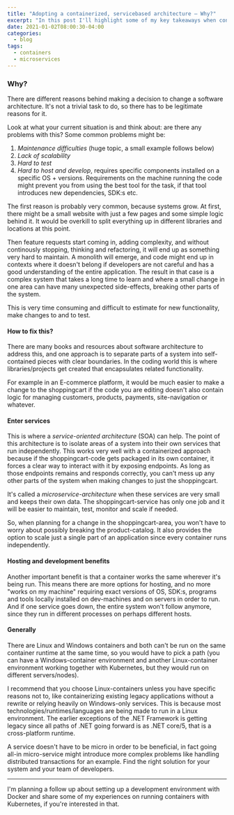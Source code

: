 ```yaml
---
title: "Adopting a containerized, servicebased architecture – Why?"
excerpt: "In this post I'll highlight some of my key takeaways when considering to adopt a containerized architecture."
date: 2021-01-02T08:00:30-04:00
categories:
  - blog
tags:
  - containers
  - microservices
---
```


###  Why?

There are different reasons behind making a decision to change a software architecture. It's not a trivial task to do, so there has to be legitimate reasons for it.

Look at what your current situation is and think about: are there any problems with this? Some common problems might be:

1. _Maintenance difficulties_ (huge topic, a small example follows below)
2. _Lack of scalability_
3. _Hard to test_
4. _Hard to host and develop_, requires specific components installed on a specific OS + versions. Requirements on the machine running the code might prevent you from using the best tool for the task, if that tool introduces new dependencies, SDK:s etc.

The first reason is probably very common, because systems grow. At first, there might be a small website with just a few pages and some simple logic behind it. It would be overkill to split everything up in different libraries and locations at this point.

Then feature requests start coming in, adding complexity, and without continously stopping, thinking and refactoring, it will end up as something very hard to maintain. A monolith will emerge, and code might end up in contexts where it doesn't belong if developers are not careful and has a good understanding of the entire application. The result in that case is a complex system that takes a long time to learn and where a small change in one area can have many unexpected side-effects, breaking other parts of the system.

This is very time consuming and difficult to estimate for new functionality, make changes to and to test.

#### How to fix this?
There are many books and resources about software architecture to address this, and one approach is to separate parts of a system into self-contained pieces with clear boundaries. In the coding world this is where libraries/projects get created that encapsulates related functionality.

For example in an E-commerce platform, it would be much easier to make a change to the shoppingcart if the code you are editing doesn't also contain logic for managing customers, products, payments, site-navigation or whatever.

#### Enter services
This is where a _service-oriented architecture_ (SOA) can help. The point of this architecture is to isolate areas of a system into their own services that run independently. This works very well with a containerized approach because if the shoppingcart-code gets packaged in its own container, it forces a clear way to interact with it by exposing endpoints. As long as those endpoints remains and responds correctly, you can't mess up any other parts of the system when making changes to just the shoppingcart.

It's called a _microservice-architecture_ when these services are very small and keeps their own data. The shoppingcart-service has only one job and it will be easier to maintain, test, monitor and scale if needed.

So, when planning for a change in the shoppingcart-area, you won't have to worry about possibly breaking the product-catalog. It also provides the option to scale just a single part of an application since every container runs independently.

#### Hosting and development benefits
Another important benefit is that a container works the same wherever it's being run. This means there are more options for hosting, and no more "works on my machine" requiring exact versions of OS, SDK:s, programs and tools locally installed on dev-machines and on servers in order to run. And if one service goes down, the entire system won't follow anymore, since they run in different processes on perhaps different hosts.

#### Generally
There are Linux and Windows containers and both can't be run on the same container runtime at the same time, so you would have to pick a path (you can have a Windows-container environment and another Linux-container environment working together with Kubernetes, but they would run on different servers/nodes).

I recommend that you choose Linux-containers unless you have specific reasons not to, like containerizing existing legacy applications without a rewrite or relying heavily on Windows-only services. This is because most technologies/runtimes/languages are being made to run in a Linux environment. The earlier exceptions of the .NET Framework is getting legacy since all paths of .NET going forward is as .NET core/5, that is a cross-platform runtime.

A service doesn't have to be micro in order to be beneficial, in fact going all-in micro-service might introduce more complex problems like handling distributed transactions for an example. Find the right solution for your system and your team of developers.

---

I'm planning a follow up about setting up a development environment with Docker and share some of my experiences on running containers with Kubernetes, if you're interested in that.
